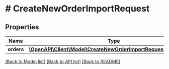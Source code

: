 # # CreateNewOrderImportRequest

## Properties

Name | Type | Description | Notes
------------ | ------------- | ------------- | -------------
**orders** | [**\OpenAPI\Client\Model\CreateNewOrderImportRequestOrdersInner[]**](CreateNewOrderImportRequestOrdersInner.md) |  |

[[Back to Model list]](../../README.md#models) [[Back to API list]](../../README.md#endpoints) [[Back to README]](../../README.md)
